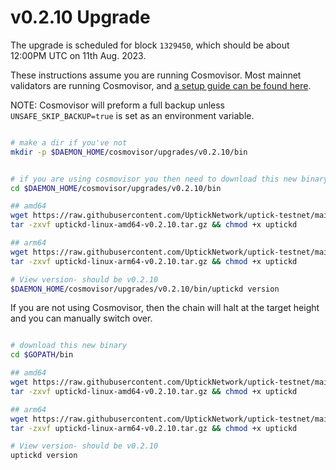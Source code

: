 # v0.2.10 Upgrade

The upgrade is scheduled for block `1329450`, which should be about 12:00PM UTC on 11th Aug. 2023.

These instructions assume you are running Cosmovisor. Most mainnet validators are running Cosmovisor, and [a setup guide can be found here](https://upticknft.gitbook.io/uptick-network-documentation/guides/quickstart/cosmovisor).

NOTE: Cosmovisor will preform a full backup unless `UNSAFE_SKIP_BACKUP=true` is set as an environment variable.

```bash

# make a dir if you've not
mkdir -p $DAEMON_HOME/cosmovisor/upgrades/v0.2.10/bin


# if you are using cosmovisor you then need to download this new binary
cd $DAEMON_HOME/cosmovisor/upgrades/v0.2.10/bin

## amd64
wget https://raw.githubusercontent.com/UptickNetwork/uptick-testnet/main/origin_1170-1/lib/uptickd-linux-amd64-v0.2.10.tar.gz
tar -zxvf uptickd-linux-amd64-v0.2.10.tar.gz && chmod +x uptickd

## arm64
wget https://raw.githubusercontent.com/UptickNetwork/uptick-testnet/main/origin_1170-1/lib/uptickd-linux-arm64-v0.2.10.tar.gz
tar -zxvf uptickd-linux-arm64-v0.2.10.tar.gz && chmod +x uptickd

# View version- should be v0.2.10
$DAEMON_HOME/cosmovisor/upgrades/v0.2.10/bin/uptickd version
```

If you are not using Cosmovisor, then the chain will halt at the target height and you can manually switch over.

```bash

# download this new binary
cd $GOPATH/bin

## amd64
wget https://raw.githubusercontent.com/UptickNetwork/uptick-testnet/main/origin_1170-1/lib/uptickd-linux-amd64-v0.2.10.tar.gz
tar -zxvf uptickd-linux-amd64-v0.2.10.tar.gz && chmod +x uptickd

## arm64
wget https://raw.githubusercontent.com/UptickNetwork/uptick-testnet/main/origin_1170-1/lib/uptickd-linux-arm64-v0.2.10.tar.gz
tar -zxvf uptickd-linux-arm64-v0.2.10.tar.gz && chmod +x uptickd

# View version- should be v0.2.10
uptickd version
```

